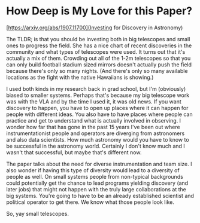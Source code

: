 # How Deep is My Love for this Paper?

[https://arxiv.org/abs/1907.11700](Investing for Discovery in Astronomy)

The TLDR; is that you should be investing both in big telescopes and small ones to progress the field.  She has a nice chart of recent discoveries in the community and what types of telescopes were used.  It turns out that it's actually a mix of them.  Crowding out all of the 1-2m telescopes so that you can only build football stadium sized mirrors doesn't actually push the field because there's only so many nights.  (And there's only so many available locations as the fight with the native Hawaiians is showing.)  

I used both kinds in my research back in grad school, but I'm (obviously) biased to smaller systems.  Perhaps that's because my big telescope work was with the VLA and by the time I used it, it was old news.  If you want discovery to happen, you have to open up places where it can happen for people with different ideas.  You also have to have places where people can practice and get to understand what is actually involved in observing.  I wonder how far that has gone in the past 15 years I've been out where instrumentationist people and operators are diverging from astronomers and also data scientists.  How much astronomy would you have to know to be successful in the astronomy world.  Certainly I don't know much and I wasn't that successful, but maybe that's different now.

The paper talks about the need for diverse instrumentation and team size.  I also wonder if having this type of diversity would lead to a diversity of people as well.  On small systems people from non-typical backgrounds could potentially get the chance to lead programs yielding discovery (and later jobs) that might not happen with the truly large collaborations at the big systems.  You're going to have to be an already established scientist and political operator to get there.  We know what those people look like.

So, yay small telescopes.    
